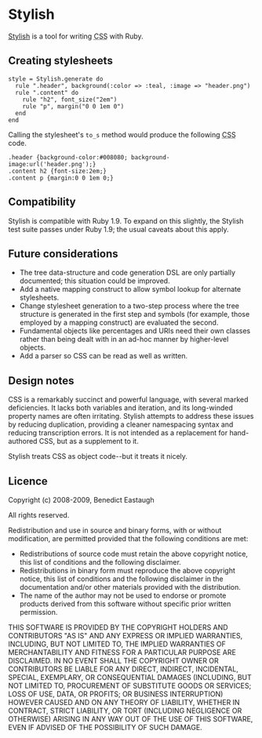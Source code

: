 Stylish
=======

[Stylish](http://github.com/ionfish/stylish/) is a tool for writing
<abbr title="Cascading Stylesheets">CSS</abbr> with Ruby.


Creating stylesheets
--------------------

    style = Stylish.generate do
      rule ".header", background(:color => :teal, :image => "header.png")
      rule ".content" do
        rule "h2", font_size("2em")
        rule "p", margin("0 0 1em 0")
      end
    end

Calling the stylesheet's `to_s` method would produce the following
<abbr title="Cascading Stylesheets">CSS</abbr> code.

    .header {background-color:#008080; background-image:url('header.png');}
    .content h2 {font-size:2em;}
    .content p {margin:0 0 1em 0;}


Compatibility
-------------

Stylish is compatible with Ruby 1.9. To expand on this slightly, the Stylish
test suite passes under Ruby 1.9; the usual caveats about this apply.


Future considerations
---------------------

*   The tree data-structure and code generation DSL are only partially
    documented; this situation could be improved.
*   Add a native mapping construct to allow symbol lookup for alternate
    stylesheets.
*   Change stylesheet generation to a two-step process where the tree structure
    is generated in the first step and symbols (for example, those employed by
    a mapping construct) are evaluated the second.
*   Fundamental objects like percentages and URIs need their own classes rather
    than being dealt with in an ad-hoc manner by higher-level objects.
*   Add a parser so CSS can be read as well as written.


Design notes
------------

CSS is a remarkably succinct and powerful language, with several marked
deficiencies. It lacks both variables and iteration, and its long-winded
property names are often irritating. Stylish attempts to address these issues
by reducing duplication, providing a cleaner namespacing syntax and reducing
transcription errors. It is not intended as a replacement for hand-authored
CSS, but as a supplement to it.

Stylish treats CSS as object code--but it treats it nicely.


Licence
-------

Copyright (c) 2008-2009, Benedict Eastaugh

All rights reserved.

Redistribution and use in source and binary forms, with or without
modification, are permitted provided that the following conditions are met:

*   Redistributions of source code must retain the above copyright notice, this
    list of conditions and the following disclaimer.
*   Redistributions in binary form must reproduce the above copyright notice,
    this list of conditions and the following disclaimer in the documentation
    and/or other materials provided with the distribution.
*   The name of the author may not be used to endorse or promote products
    derived from this software without specific prior written permission.

THIS SOFTWARE IS PROVIDED BY THE COPYRIGHT HOLDERS AND CONTRIBUTORS "AS IS" AND
ANY EXPRESS OR IMPLIED WARRANTIES, INCLUDING, BUT NOT LIMITED TO, THE IMPLIED
WARRANTIES OF MERCHANTABILITY AND FITNESS FOR A PARTICULAR PURPOSE ARE
DISCLAIMED. IN NO EVENT SHALL THE COPYRIGHT OWNER OR CONTRIBUTORS BE LIABLE FOR
ANY DIRECT, INDIRECT, INCIDENTAL, SPECIAL, EXEMPLARY, OR CONSEQUENTIAL DAMAGES
(INCLUDING, BUT NOT LIMITED TO, PROCUREMENT OF SUBSTITUTE GOODS OR SERVICES;
LOSS OF USE, DATA, OR PROFITS; OR BUSINESS INTERRUPTION) HOWEVER CAUSED AND ON
ANY THEORY OF LIABILITY, WHETHER IN CONTRACT, STRICT LIABILITY, OR TORT
(INCLUDING NEGLIGENCE OR OTHERWISE) ARISING IN ANY WAY OUT OF THE USE OF THIS
SOFTWARE, EVEN IF ADVISED OF THE POSSIBILITY OF SUCH DAMAGE.
